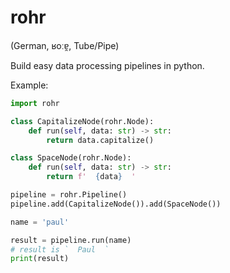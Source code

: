 # rohr
(German, ʁoːɐ̯, Tube/Pipe)

Build easy data processing pipelines in python.

Example:
```python
import rohr

class CapitalizeNode(rohr.Node):
    def run(self, data: str) -> str:
        return data.capitalize()

class SpaceNode(rohr.Node):
    def run(self, data: str) -> str:
        return f'  {data}  '

pipeline = rohr.Pipeline()
pipeline.add(CapitalizeNode()).add(SpaceNode())

name = 'paul'

result = pipeline.run(name)
# result is `  Paul  `
print(result)
```
